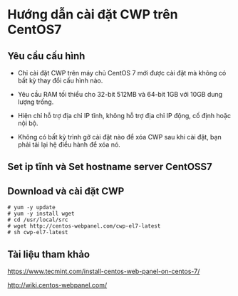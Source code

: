 # Hướng dẫn cài đặt CWP trên CentOS7

## Yêu cầu cấu hình

- Chỉ cài đặt CWP trên máy chủ CentOS 7 mới được cài đặt mà không có bất kỳ thay đổi cấu hình nào.

- Yêu cầu RAM tối thiểu cho 32-bit 512MB và 64-bit 1GB với 10GB dung lượng trống.

- Hiện chỉ hỗ trợ địa chỉ IP tĩnh, không hỗ trợ địa chỉ IP động, cố định hoặc nội bộ.

- Không có bất kỳ trình gỡ cài đặt nào để xóa CWP sau khi cài đặt, bạn phải tải lại hệ điều hành để xóa nó.

## Set ip tĩnh và Set hostname server CentOSS7

## Download và cài đặt CWP

```
# yum -y update
# yum -y install wget
# cd /usr/local/src
# wget http://centos-webpanel.com/cwp-el7-latest
# sh cwp-el7-latest
```


## Tài liệu tham khảo

https://www.tecmint.com/install-centos-web-panel-on-centos-7/

http://wiki.centos-webpanel.com/
